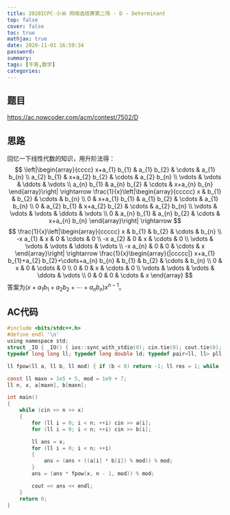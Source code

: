 ```yaml
---
title: 2020ICPC·小米 网络选拔赛第二场 - D - Determinant
top: false
cover: false
toc: true
mathjax: true
date: 2020-11-01 16:59:34
password:
summary:
tags: [牛客,数学]
categories:
---
```


## 题目
<!--more-->
https://ac.nowcoder.com/acm/contest/7502/D

## 思路
回忆一下线性代数的知识，用升阶法得：
$$
\left|\begin{array}{cccc}
x+a_{1} b_{1} & a_{1} b_{2} & \cdots & a_{1} b_{n} \\
a_{2} b_{1} & x+a_{2} b_{2} & \cdots & a_{2} b_{n} \\
\vdots & \vdots & \ddots & \vdots \\
a_{n} b_{1} & a_{n} b_{2} & \cdots & x+a_{n} b_{n}
\end{array}\right|
\rightarrow
\frac{1}{x}\left|\begin{array}{ccccc}
x & b_{1} & b_{2} & \cdots & b_{n} \\
0 & x+a_{1} b_{1} & a_{1} b_{2} & \cdots & a_{1} b_{n} \\
0 & a_{2} b_{1} & x+a_{2} b_{2} & \cdots & a_{2} b_{n} \\
\vdots & \vdots & \vdots & \ddots & \vdots \\
0 & a_{n} b_{1} & a_{n} b_{2} & \cdots & x+a_{n} b_{n}
\end{array}\right|
\rightarrow
$$
$$
\frac{1}{x}\left|\begin{array}{ccccc}
x & b_{1} & b_{2} & \cdots & b_{n} \\
-x a_{1} & x & 0 & \cdots & 0 \\
-x a_{2} & 0 & x & \cdots & 0 \\
\vdots & \vdots & \vdots & \ddots & \vdots \\
-x a_{n} & 0 & 0 & \cdots & x
\end{array}\right|
\rightarrow
\frac{1}{x}\begin{array}{|ccccc|}
x+a_{1} b_{1}+a_{2} b_{2}+\cdots+a_{n} b_{n} & b_{1} & b_{2} & \cdots & b_{n} \\
0 & x & 0 & \cdots & 0 \\
0 & 0 & x & \cdots & 0 \\
\vdots & \vdots & \vdots & \ddots & \vdots \\
0 & 0 & 0 & \cdots & x
\end{array}
$$
答案为$\left(x+a_{1} b_{1}+a_{2} b_{2}+\cdots+a_{n} b_{n}\right) x^{n-1}$。

## AC代码
```c
#include <bits/stdc++.h>
#define endl '\n'
using namespace std;
struct _IO { _IO() { ios::sync_with_stdio(0); cin.tie(0); cout.tie(0); } }_io;
typedef long long ll; typedef long double ld; typedef pair<ll, ll> pll;

ll fpow(ll a, ll b, ll mod) { if (b < 0) return -1; ll res = 1; while (b) { if (b & 1) res = (res * a) % mod; a = (a * a) % mod; b >>= 1; }return res; }

const ll maxn = 1e5 + 5, mod = 1e9 + 7;
ll n, x, a[maxn], b[maxn];

int main()
{
    while (cin >> n >> x)
    {
        for (ll i = 0; i < n; ++i) cin >> a[i];
        for (ll i = 0; i < n; ++i) cin >> b[i];

        ll ans = x;
        for (ll i = 0; i < n; ++i)
        {
            ans = (ans + ((a[i] * b[i]) % mod)) % mod;
        }
        ans = (ans * fpow(x, n - 1, mod)) % mod;

        cout << ans << endl;
    }
    return 0;
}
```